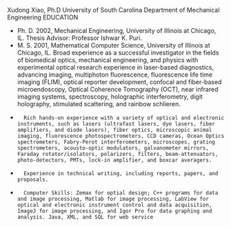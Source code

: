 Xudong Xiao, Ph.D
University of South Carolina
Department of Mechanical Engineering
 EDUCATION
*	Ph. D. 2002, Mechanical Engineering, University of Illinois at Chicago, IL. Thesis Advisor: Professor Ishwar K. Puri. 
*	M. S. 2001, Mathematical Computer Science, University of Illinois at  Chicago, IL.
Broad experience as a successful investigator in the fields of biomedical optics, mechanical engineering, and physics with experimental optical research experience in laser-based diagnostics, advancing imaging, multiphoton fluorescence, fluorescence life time imaging (FLIM), optical reporter development, confocal and fiber-based microendoscopy, Optical Coherence Tomography (OCT), near infrared imaging systems, spectroscopy, holographic interferometry, digit holography, stimulated scattering, and rainbow schlieren.
*	   	Rich hands-on experience with a variety of optical and electronic instruments, such as lasers (ultrafast lasers, dye lasers, fiber amplifiers, and diode lasers), fiber optics, microscopic animal imaging, fluorescence photospectrometers, CCD cameras, Ocean Optics spectrometers, Fabry-Perot interferometers, microscopes, grating spectrometers, acousto-optic modulators, galvanometer mirrors, Faraday rotator/isolators, polarizers, filters, beam-attenuators, photo-detectors, PMTs, lock-in amplifier, and boxcar averagers. 
*		Experience in technical writing, including reports, papers, and proposals.
*		Computer Skills: Zemax for optial design; C++ programs for data and image processing, Matlab for image processing, LabView for optical and electronic instrument control and data acquisition, ImageJ for image processing, and Igor Pro for data graphing and analysis. Java, XML, and SQL for web service
